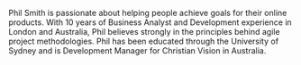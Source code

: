 ﻿---
name: Phil Smith
description: Development Manager, Christian Vision, Australia
picture: phil_smith.jpg

---

Phil Smith is passionate about helping people achieve goals for their online products. With 10 years of Business Analyst and Development experience in London and Australia, Phil believes strongly in the principles behind agile project methodologies. Phil has been educated through the University of Sydney and is Development Manager for Christian Vision in Australia.